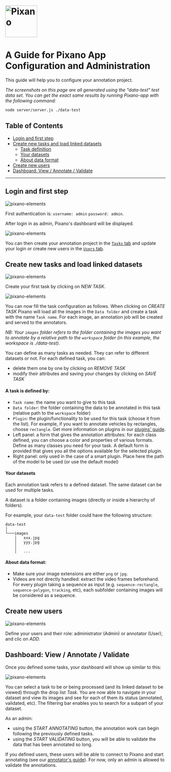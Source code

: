 # <img src="frontend/images/pixano_logo.png" alt="Pixano" height="100"/>

A Guide for Pixano App Configuration and Administration
===============

This guide will help you to configure your annotation project.

*The screenshots on this page are all generated using the "data-test" test data set. You can get the exact same results by running Pixano-app with the following command:*

```bash
node server/server.js ./data-test
```

## Table of Contents
* [Login and first step](#login-and-first-step)
* [Create new tasks and load linked datasets](#create-new-tasks-and-load-linked-datasets)
	- [Task definition](#a-task-is-defined-by)
	- [Your datasets](#your-datasets)
	- [About data format](#about-data-format)
* [Create new users](#create-new-users)
* [Dashboard: View / Annotate / Validate](#dashboard-view-annotate-validate)

-----------------------

## Login and first step

![pixano-elements](./documentation/images/page-login.png)

First authentication is: `username: admin` `password: admin`.

After login in as admin, Pixano's dashboard will be displayed.

![pixano-elements](./documentation/images/page-dashboard.png)

You can then create your annotation project in the [`Tasks` tab](#create-new-tasks) and update your login or create new users in the [`Users` tab](#create-new-users).

## Create new tasks and load linked datasets

![pixano-elements](./documentation/images/page-task-manager.png)

Create your first task by clicking on _NEW TASK_.

<!--![pixano-elements](./documentation/images/page-task-manager-rectangle-tag.png)-->
![pixano-elements](./documentation/images/page-task-manager-rectangle.png)

You can now fill the task configuration as follows. When clicking on _CREATE TASK_ Pixano will load all the images in the `Data folder` and create a task with the name `Task name`. For each image, an annotation job will be created and served to the annotators.

*NB: Your `images` folder refers to the folder containing the images you want to annotate by a relative path to the `workspace` folder (in this example, the workspace is ./data-test).*

You can define as many tasks as needed. They can refer to different datasets or not. For each defined task, you can:

- delete them one by one by clicking on _REMOVE TASK_
- modify their attributes and saving your changes by clicking on _SAVE TASK_

<!--![pixano-elements](./documentation/images/page-task-manager-smart-segmentation.png)-->


#### A task is defined by:
- `Task name`: the name you want to give to this task
- `Data folder`: the folder containing the data to be annotated in this task (relative path to the `workspace` folder)
- `Plugin`: the plugin/functionality to be used for this task (choose it from the list). For example, if you want to annotate vehicles by rectangles, choose `rectangle`. Get more information on plugins in our [plugins' guide](./plugins-guide.md).
- Left panel: a form that gives the annotation attributes: for each class defined, you can choose a color and properties of various formats. Define as many classes you need for your task. A default form is provided that gives you all the options available for the selected plugin.
- Right panel: only used in the case of a smart plugin. Place here the path of the model to be used (or use the default model)


#### Your datasets

Each annotation task refers to a defined dataset. The same dataset can be used for multiple tasks.

A dataset is a folder containing images (directly or inside a hierarchy of folders).

For example, your `data-test` folder could have the following structure:
```
data-test   
│
└───images
    │   xxx.jpg
    │   yyy.jpg
    │
    │   ...
```

#### About data format:

- Make sure your image extensions are either `png` or `jpg`.
- Videos are not directly handled: extract the video frames beforehand. For every plugin taking a sequence as input (e.g. `sequence-rectangle`, `sequence-polygon`, `tracking`, etc), each subfolder containing images will be considered as a sequence.


## Create new users

![pixano-elements](./documentation/images/page-user-manager.png)

Define your users and their role: administrator (Admin) or annotator (User); and clic on _ADD_.
<!--**TODO**Define your users and their role: _Administrator_, _Annotator_, _Validator_.-->


## Dashboard: View / Annotate / Validate

Once you defined some tasks, your dashboard will show up similar to this:

![pixano-elements](./documentation/images/page-dashboard-task1.png)

You can select a task to be or being processed (and its linked dataset to be viewed) through the drop list _Task_. You are now able to navigate in your dataset and view its images and see for each of them its status (annotated, validated, etc). The filtering bar enables you to search for a subpart of your dataset.

As an admin:

- using the _START ANNOTATING_ button, the annotation work can begin following the previously defined tasks.
- using the _START VALIDATING_ button, you will be able to validate the data that has been annotated so long.

If you defined users, these users will be able to connect to Pixano and start annotating (see our [annotator's guide](./annotator-guide.md)).
For now, only an admin is allowed to validate the annotations.

